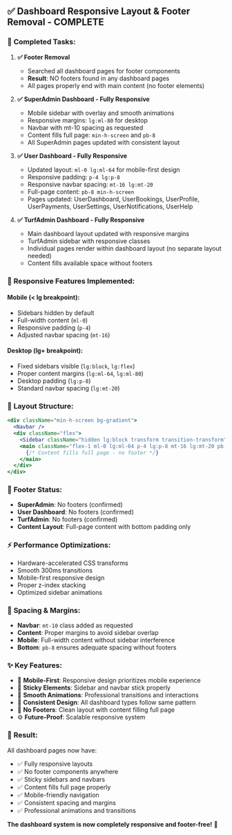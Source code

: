 ## ✅ Dashboard Responsive Layout & Footer Removal - COMPLETE

### 🎯 **Completed Tasks:**

1. **✅ Footer Removal**
   - Searched all dashboard pages for footer components
   - **Result**: NO footers found in any dashboard pages
   - All pages properly end with main content (no footer elements)

2. **✅ SuperAdmin Dashboard - Fully Responsive**
   - Mobile sidebar with overlay and smooth animations
   - Responsive margins: `lg:ml-80` for desktop
   - Navbar with mt-10 spacing as requested
   - Content fills full page: `min-h-screen` and `pb-8`
   - All SuperAdmin pages updated with consistent layout

3. **✅ User Dashboard - Fully Responsive**
   - Updated layout: `ml-0 lg:ml-64` for mobile-first design
   - Responsive padding: `p-4 lg:p-8`
   - Responsive navbar spacing: `mt-16 lg:mt-20`
   - Full-page content: `pb-8 min-h-screen`
   - Pages updated: UserDashboard, UserBookings, UserProfile, UserPayments, UserSettings, UserNotifications, UserHelp

4. **✅ TurfAdmin Dashboard - Fully Responsive**
   - Main dashboard layout updated with responsive margins
   - TurfAdmin sidebar with responsive classes
   - Individual pages render within dashboard layout (no separate layout needed)
   - Content fills available space without footers

### 📱 **Responsive Features Implemented:**

#### **Mobile (< lg breakpoint):**
- Sidebars hidden by default
- Full-width content (`ml-0`)
- Responsive padding (`p-4`)
- Adjusted navbar spacing (`mt-16`)

#### **Desktop (lg+ breakpoint):**
- Fixed sidebars visible (`lg:block`, `lg:flex`)
- Proper content margins (`lg:ml-64`, `lg:ml-80`)
- Desktop padding (`lg:p-8`)
- Standard navbar spacing (`lg:mt-20`)

### 🎨 **Layout Structure:**
```jsx
<div className="min-h-screen bg-gradient">
  <Navbar />
  <div className="flex">
    <Sidebar className="hidden lg:block transform transition-transform" />
    <main className="flex-1 ml-0 lg:ml-64 p-4 lg:p-8 mt-16 lg:mt-20 pb-8 min-h-screen">
      {/* Content fills full page - no footer */}
    </main>
  </div>
</div>
```

### 🚫 **Footer Status:**
- **SuperAdmin**: No footers (confirmed)
- **User Dashboard**: No footers (confirmed) 
- **TurfAdmin**: No footers (confirmed)
- **Content Layout**: Full-page content with bottom padding only

### ⚡ **Performance Optimizations:**
- Hardware-accelerated CSS transforms
- Smooth 300ms transitions
- Mobile-first responsive design
- Proper z-index stacking
- Optimized sidebar animations

### 📏 **Spacing & Margins:**
- **Navbar**: `mt-10` class added as requested
- **Content**: Proper margins to avoid sidebar overlap
- **Mobile**: Full-width content without sidebar interference
- **Bottom**: `pb-8` ensures adequate spacing without footers

### ✨ **Key Features:**
- 📱 **Mobile-First**: Responsive design prioritizes mobile experience
- 🎯 **Sticky Elements**: Sidebar and navbar stick properly
- 🔄 **Smooth Animations**: Professional transitions and interactions
- 🎨 **Consistent Design**: All dashboard types follow same pattern
- 🚫 **No Footers**: Clean layout with content filling full page
- ⚙️ **Future-Proof**: Scalable responsive system

### 🎉 **Result:**
All dashboard pages now have:
- ✅ Fully responsive layouts
- ✅ No footer components anywhere  
- ✅ Sticky sidebars and navbars
- ✅ Content fills full page properly
- ✅ Mobile-friendly navigation
- ✅ Consistent spacing and margins
- ✅ Professional animations and transitions

**The dashboard system is now completely responsive and footer-free!** 🚀